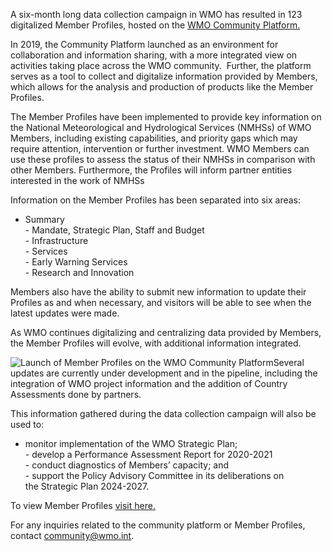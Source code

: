 A six-month long data collection campaign in WMO has resulted in 123 digitalized Member Profiles, hosted on the [WMO Community Platform.](https://community.wmo.int/activity-areas/community-platform)

In 2019, the Community Platform launched as an environment for collaboration and information sharing, with a more integrated view on activities taking place across the WMO community.  Further, the platform serves as a tool to collect and digitalize information provided by Members, which allows for the analysis and production of products like the Member Profiles.

The Member Profiles have been implemented to provide key information on the National Meteorological and Hydrological Services (NMHSs) of WMO Members, including existing capabilities, and priority gaps which may require attention, intervention or further investment. WMO Members can use these profiles to assess the status of their NMHSs in comparison with other Members. Furthermore, the Profiles will inform partner entities interested in the work of NMHSs

Information on the Member Profiles has been separated into six areas:

- Summary  
- Mandate, Strategic Plan, Staff and Budget  
- Infrastructure  
- Services  
- Early Warning Services  
- Research and Innovation

Members also have the ability to submit new information to update their Profiles as and when necessary, and visitors will be able to see when the latest updates were made.

As WMO continues digitalizing and centralizing data provided by Members, the Member Profiles will evolve, with additional information integrated.

![Launch of Member Profiles on the WMO Community Platform](https://ane4bf-datap1.s3-eu-west-1.amazonaws.com/wmocms/s3fs-public/ckeditor/files/2_19.png?4Md9OWNOpd3Sa8IcjJEGr4svCDysBlir "Launch of Member Profiles on the WMO Community Platform")Several updates are currently under development and in the pipeline, including the integration of WMO project information and the addition of Country Assessments done by partners.

This information gathered during the data collection campaign will also be used to:

- monitor implementation of the WMO Strategic Plan;  
- develop a Performance Assessment Report for 2020-2021  
- conduct diagnostics of Members’ capacity; and  
- support the Policy Advisory Committee in its deliberations on the Strategic Plan 2024-2027.

To view Member Profiles [visit here.](https://community.wmo.int/members/profiles)

For any inquiries related to the community platform or Member Profiles, contact [community@wmo.int](mailto:community@wmo.int).